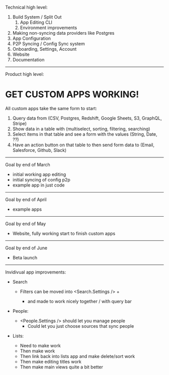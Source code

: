 Technical high level:

1. Build System / Split Out
   1. App Editing CLI
   2. Environment improvements
2. Making non-syncing data providers like Postgres
3. App Configuration
4. P2P Syncing / Config Sync system
5. Onboarding, Settings, Account
6. Website
7. Documentation

---

Product high level:

# GET CUSTOM APPS WORKING!

All custom apps take the same form to start:

1. Query data from (CSV, Postgres, Redshift, Google Sheets, S3, GraphQL, Stripe)
2. Show data in a table with (multiselect, sorting, filtering, searching)
3. Select items in that table and see a form with the values (String, Date, ??)
4. Have an action button on that table to then send form data to (Email, Salesforce, Github, Slack)

---

Goal by end of March

- initial working app editing
- initial syncing of config p2p
- example app in just code

---

Goal by end of April

- example apps

---

Goal by end of May

- Website, fully working start to finish custom apps

---

Goal by end of June

- Beta launch

---

Invidivual app improvements:

- Search

  - Filters can be moved into <Search.Settings /> + <Lists />
    - and made to work nicely together / with query bar

- People:

  - <People.Settings /> should let you manage people
    - Could let you just choose sources that sync people

- Lists:
  - Need to make <Stack /> <ListStack /> work
  - Then make <TreeList /> work
  - Then link back into lists app and make delete/sort work
  - Then make editing titles work
  - Then make main views quite a bit better
